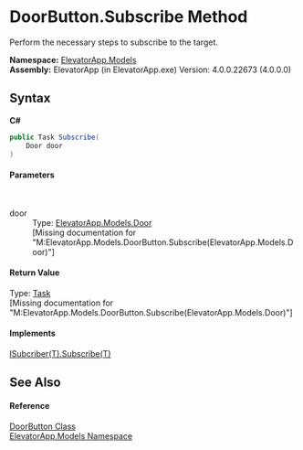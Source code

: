 # DoorButton.Subscribe Method 
 

Perform the necessary steps to subscribe to the target.

**Namespace:**&nbsp;<a href="N_ElevatorApp_Models">ElevatorApp.Models</a><br />**Assembly:**&nbsp;ElevatorApp (in ElevatorApp.exe) Version: 4.0.0.22673 (4.0.0.0)

## Syntax

**C#**<br />
``` C#
public Task Subscribe(
	Door door
)
```


#### Parameters
&nbsp;<dl><dt>door</dt><dd>Type: <a href="T_ElevatorApp_Models_Door">ElevatorApp.Models.Door</a><br />\[Missing <param name="door"/> documentation for "M:ElevatorApp.Models.DoorButton.Subscribe(ElevatorApp.Models.Door)"\]</dd></dl>

#### Return Value
Type: <a href="http://msdn2.microsoft.com/en-us/library/dd235678" target="_blank">Task</a><br />\[Missing <returns> documentation for "M:ElevatorApp.Models.DoorButton.Subscribe(ElevatorApp.Models.Door)"\]

#### Implements
<a href="M_ElevatorApp_Models_Interfaces_ISubcriber_1_Subscribe">ISubcriber(T).Subscribe(T)</a><br />

## See Also


#### Reference
<a href="T_ElevatorApp_Models_DoorButton">DoorButton Class</a><br /><a href="N_ElevatorApp_Models">ElevatorApp.Models Namespace</a><br />